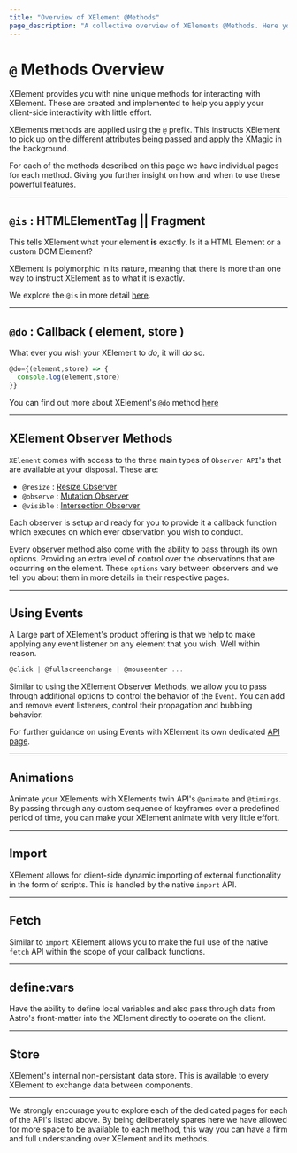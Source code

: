 ```yaml
---
title: "Overview of XElement @Methods"
page_description: "A collective overview of XElements @Methods. Here you can get a good understanding of XElements methods and how to use them, you can then explore each in more detail"
---
```


# `@` Methods Overview

XElement provides you with nine unique methods for interacting with XElement. These are created and implemented to help you apply your client-side interactivity with little effort.

XElements methods are applied using the `@` prefix. This instructs XElement to pick up on the different attributes being passed and apply the XMagic in the background.

For each of the methods described on this page we have individual pages for each method. Giving you further insight on how and when to use these powerful features.

-----

## `@is` : HTMLElementTag || Fragment

This tells XElement what your element **is** exactly. Is it a HTML Element or a custom DOM Element?

XElement is polymorphic in its nature, meaning that there is more than one way to instruct XElement as to what it is exactly.

We explore the `@is` in more detail [here](/docs/api/methods/is).

-----

## `@do` : Callback ( element, store )

What ever you wish your XElement to *do*, it will *do* so.

```js
@do={(element,store) => {
  console.log(element,store)
}}
```

You can find out more about XElement's `@do` method [here](/docs/api/methods/do)

-----

## XElement Observer Methods

`XElement` comes with access to the three main types of `Observer API`'s that are available at your disposal. These are:

- `@resize` : [Resize Observer](/docs/api/methods/resize)
- `@observe` : [Mutation Observer](/docs/api/methods/observe)
- `@visible` : [Intersection Observer](/docs/api/methods/visible)

Each observer is setup and ready for you to provide it a callback function which executes on which ever observation you wish to conduct.

Every observer method also come with the ability to pass through its own options. Providing an extra level of control over the observations that are occurring on the element. These `options` vary between observers and we tell you about them in more details in their respective pages.

-----

## Using Events

A Large part of XElement's product offering is that we help to make applying any event listener on any element that you wish. Well within reason.

```js
@click | @fullscreenchange | @mouseenter ...
```

Similar to using the XElement Observer Methods, we allow you to pass through additional options to control the behavior of the `Event`. You can add and remove event listeners, control their propagation and bubbling behavior.

For further guidance on using Events with XElement its own dedicated [API page](/docs/api/methods/event).

-----

## Animations

Animate your XElements with XElements twin API's `@animate` and `@timings`. By passing through any custom sequence of keyframes over a predefined period of time, you can make your XElement animate with very little effort.

-----

## Import

XElement allows for client-side dynamic importing of external functionality in the form of scripts. This is handled by the native `import` API.

-----

## Fetch

Similar to `import` XElement allows you to make the full use of the native `fetch` API within the scope of your callback functions.

-----

## define:vars

Have the ability to define local variables and also pass through data from Astro's front-matter into the XElement directly to operate on the client. 

-----

## Store

XElement's internal non-persistant data store. This is available to every XElement to exchange data between components.

------

We strongly encourage you to explore each of the dedicated pages for each of the API's listed above. By being deliberately spares here we have allowed for more space to be available to each method, this way you can have a firm and full understanding over XElement and its methods.